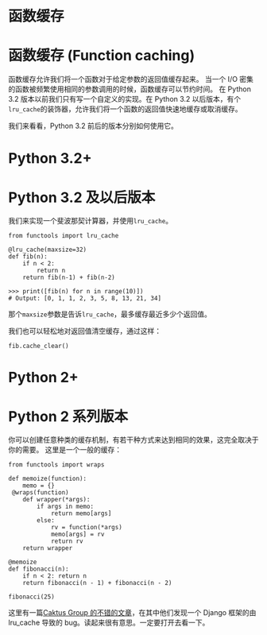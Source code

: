 # 函数缓存

# 函数缓存 (Function caching)

函数缓存允许我们将一个函数对于给定参数的返回值缓存起来。
当一个 I/O 密集的函数被频繁使用相同的参数调用的时候，函数缓存可以节约时间。
在 Python 3.2 版本以前我们只有写一个自定义的实现。在 Python 3.2 以后版本，有个`lru_cache`的装饰器，允许我们将一个函数的返回值快速地缓存或取消缓存。

我们来看看，Python 3.2 前后的版本分别如何使用它。

# Python 3.2+

# Python 3.2 及以后版本

我们来实现一个斐波那契计算器，并使用`lru_cache`。

```
from functools import lru_cache

@lru_cache(maxsize=32)
def fib(n):
    if n < 2:
        return n
    return fib(n-1) + fib(n-2)

>>> print([fib(n) for n in range(10)])
# Output: [0, 1, 1, 2, 3, 5, 8, 13, 21, 34] 
```

那个`maxsize`参数是告诉`lru_cache`，最多缓存最近多少个返回值。

我们也可以轻松地对返回值清空缓存，通过这样：

```
fib.cache_clear() 
```

# Python 2+

# Python 2 系列版本

你可以创建任意种类的缓存机制，有若干种方式来达到相同的效果，这完全取决于你的需要。
这里是一个一般的缓存：

```
from functools import wraps

def memoize(function):
    memo = {}
 @wraps(function)
    def wrapper(*args):
        if args in memo:
            return memo[args]
        else:
            rv = function(*args)
            memo[args] = rv
            return rv
    return wrapper

@memoize
def fibonacci(n):
    if n < 2: return n
    return fibonacci(n - 1) + fibonacci(n - 2)

fibonacci(25) 
```

这里有一篇[Caktus Group 的不错的文章](https://www.caktusgroup.com/blog/2015/06/08/testing-client-side-applications-django-post-mortem/)，在其中他们发现一个 Django 框架的由 lru_cache 导致的 bug。读起来很有意思。一定要打开去看一下。